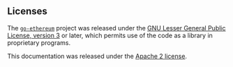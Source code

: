 ## Licenses

The [`go-ethereum`](https://github.com/ethereum/go-ethereum) project was released under the [GNU Lesser General Public License, version 3](https://www.gnu.org/licenses/lgpl-3.0.en.html) or later, which permits use of the code as a library in proprietary programs.

This documentation was released under the [Apache 2 license](https://www.apache.org/licenses/LICENSE-2.0).

